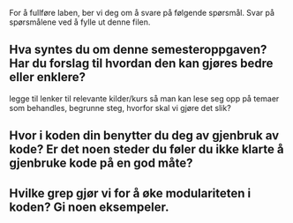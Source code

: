 For å fullføre laben, ber vi deg om å svare på følgende spørsmål. Svar på spørsmålene ved å fylle ut denne filen.

## Hva syntes du om denne semesteroppgaven? Har du forslag til hvordan den kan gjøres bedre eller enklere?

<!-- ditt svar her --> legge til lenker til relevante kilder/kurs så man kan lese seg opp på temaer som behandles, begrunne steg, hvorfor skal vi gjøre det slik?

## Hvor i koden din benytter du deg av gjenbruk av kode? Er det noen steder du føler du ikke klarte å gjenbruke kode på en god måte?

<!-- ditt svar her -->

## Hvilke grep gjør vi for å øke modulariteten i koden? Gi noen eksempeler.

<!-- ditt svar her  -->